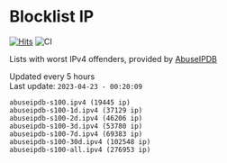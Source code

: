 # Blocklist IP

[![Hits](https://hits.seeyoufarm.com/api/count/incr/badge.svg?url=https%3A%2F%2Fgithub.com%2Fborestad%2Fblocklist-ip%2F&count_bg=%2379C83D&title_bg=%23555555&icon=&icon_color=%23E7E7E7&title=hits&edge_flat=false)](https://hits.seeyoufarm.com)  ![CI](https://img.shields.io/github/workflow/status/borestad/blocklist-ip/CI?style=flat-square)

Lists with worst IPv4 offenders, provided by [AbuseIPDB](https://www.abuseipdb.com/)

<!-- FOOTER-PLACEHOLDER -->
Updated every 5 hours<br>
Last update: `2023-04-23 - 00:20:09`
```
abuseipdb-s100.ipv4 (19445 ip)
abuseipdb-s100-1d.ipv4 (37129 ip)
abuseipdb-s100-2d.ipv4 (46206 ip)
abuseipdb-s100-3d.ipv4 (53780 ip)
abuseipdb-s100-7d.ipv4 (69383 ip)
abuseipdb-s100-30d.ipv4 (102548 ip)
abuseipdb-s100-all.ipv4 (276953 ip)
```
